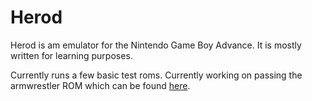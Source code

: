 # Herod

Herod is am emulator for the Nintendo Game Boy Advance. It is
mostly written for learning purposes.

Currently runs a few basic test roms. Currently working on
passing the armwrestler ROM which can be found [here](https://github.com/destoer/armwrestler-gba-fixed/tree/master).
